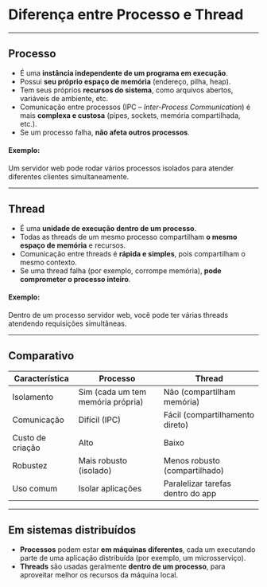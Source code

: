 # Diferença entre Processo e Thread

---

## Processo
- É uma **instância independente de um programa em execução**.
- Possui **seu próprio espaço de memória** (endereço, pilha, heap).
- Tem seus próprios **recursos do sistema**, como arquivos abertos, variáveis de ambiente, etc.
- Comunicação entre processos (IPC – *Inter-Process Communication*) é mais **complexa e custosa** (pipes, sockets, memória compartilhada, etc.).
- Se um processo falha, **não afeta outros processos**.

#### Exemplo:
Um servidor web pode rodar vários processos isolados para atender diferentes clientes simultaneamente.

---

## Thread
- É uma **unidade de execução dentro de um processo**.
- Todas as threads de um mesmo processo compartilham **o mesmo espaço de memória** e recursos.
- Comunicação entre threads é **rápida e simples**, pois compartilham o mesmo contexto.
- Se uma thread falha (por exemplo, corrompe memória), **pode comprometer o processo inteiro**.

#### Exemplo:
Dentro de um processo servidor web, você pode ter várias threads atendendo requisições simultâneas.

---

## Comparativo

| Característica | Processo | Thread |
|----------------|----------|--------|
| Isolamento     | Sim (cada um tem memória própria) | Não (compartilham memória) |
| Comunicação    | Difícil (IPC) | Fácil (compartilhamento direto) |
| Custo de criação | Alto | Baixo |
| Robustez       | Mais robusto (isolado) | Menos robusto (compartilhado) |
| Uso comum      | Isolar aplicações | Paralelizar tarefas dentro do app |

---

## Em sistemas distribuídos
- **Processos** podem estar **em máquinas diferentes**, cada um executando parte de uma aplicação distribuída (por exemplo, um microsserviço).
- **Threads** são usadas geralmente **dentro de um processo**, para aproveitar melhor os recursos da máquina local.
